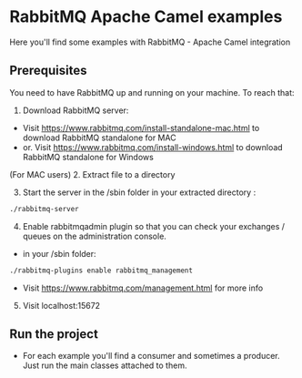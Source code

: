 # RabbitMQ Apache Camel examples

Here you'll find some examples with RabbitMQ - Apache Camel integration

## Prerequisites

You need to have RabbitMQ up and running on your machine. To reach that:

1. Download RabbitMQ server:
  - Visit https://www.rabbitmq.com/install-standalone-mac.html to download RabbitMQ standalone for MAC
  - or. Visit https://www.rabbitmq.com/install-windows.html to download RabbitMQ standalone for Windows

(For MAC users)
2. Extract file to a directory

3. Start the server in the /sbin folder in your extracted directory : 

```bash 
./rabbitmq-server
```

4. Enable rabbitmqadmin plugin so that you can check your exchanges / queues on the administration console. 
  - in your /sbin folder: 
  ```bash 
  ./rabbitmq-plugins enable rabbitmq_management 
  ```
  
  - Visit https://www.rabbitmq.com/management.html for more info

5. Visit localhost:15672

## Run the project

- For each example you'll find a consumer and sometimes a producer. Just run the main classes attached to them.


